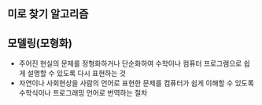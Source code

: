 ## 미로 찾기 알고리즘

## 모델링(모형화)
- 주어진 현실의 문제를 정형화하거나 단순화하여 수학이나 컴퓨터 프로그램으로 쉽게 설명할 수 있도록 다시 표현하는 것
- 자연이나 사회현상을 사람의 언어로 표현한 문제를 컴퓨터가 쉽게 이해할 수 있도록 수학식이나 프로그래밍 언어로 번역하는 절차